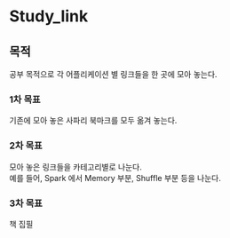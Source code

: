 # Study_link

## 목적 </br>
공부 목적으로 각 어플리케이션 별 링크들을 한 곳에 모아 놓는다. </br>

### 1차 목표 </br>
기존에 모아 놓은 사파리 북마크를 모두 옮겨 놓는다. </br>

### 2차 목표 </br>
모아 놓은 링크들을 카테고리별로 나눈다.</br>
예를 들어, Spark 에서 Memory 부분, Shuffle 부분 등을 나눈다.</br>

### 3차 목표 </br>
책 집필 </br>
